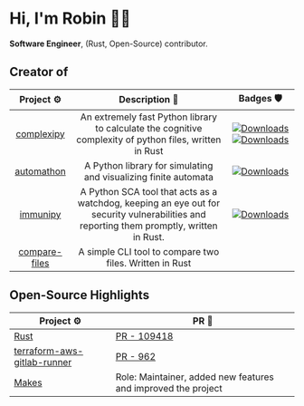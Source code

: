 # Hi, I'm Robin 👋🏾

**Software Engineer**, (Rust, Open-Source) contributor.

## Creator of

<div align="center">

| Project ⚙️ | Description 📝 | Badges 🛡️ |
| :---: | :---: | :---: |
| [complexipy](https://github.com/rohaquinlop/complexipy) | An extremely fast Python library to calculate the cognitive complexity of python files, written in Rust | [![Downloads](https://static.pepy.tech/badge/complexipy)](https://pepy.tech/project/complexipy) [![Downloads](https://static.pepy.tech/badge/complexipy/month)](https://pepy.tech/project/complexipy) |
| [automathon](https://github.com/rohaquinlop/automathon) | A Python library for simulating and visualizing finite automata | [![Downloads](https://static.pepy.tech/badge/automathon)](https://pepy.tech/project/automathon) |
| [immunipy](https://github.com/rohaquinlop/immunipy) | A Python SCA tool that acts as a watchdog, keeping an eye out for security vulnerabilities and reporting them promptly, written in Rust. | [![Downloads](https://static.pepy.tech/badge/immunipy)](https://pepy.tech/project/immunipy) |
| [compare-files](https://github.com/rohaquinlop/rust-compare-files) | A simple CLI tool to compare two files. Written in Rust | |

</div>

## Open-Source Highlights

<div align="center">

| Project ⚙️ | PR 🔨 |
| --- | --- |
| [Rust](https://github.com/rust-lang/rust) | [PR - 109418](https://github.com/rust-lang/rust/pull/109418) |
| [terraform-aws-gitlab-runner](https://github.com/cattle-ops/terraform-aws-gitlab-runner) | [PR - 962](https://github.com/cattle-ops/terraform-aws-gitlab-runner/pull/962) |
| [Makes](https://github.com/fluidattacks/makes) | Role: Maintainer, added new features and improved the project |

</div>
